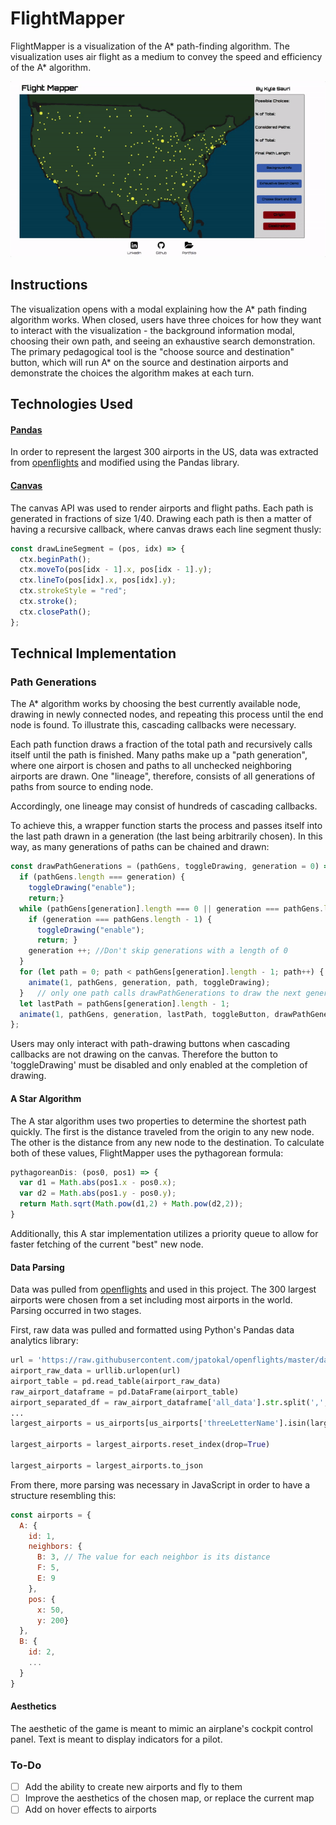 # FlightMapper

FlightMapper is a visualization of the A* path-finding algorithm.
The visualization uses air flight as a medium to convey the speed and
efficiency of the A* algorithm.

![FlightMapper](./static_assets/github-gif2.gif)

## Instructions

The visualization opens with a modal explaining how the A* path finding
algorithm works.  When closed, users have three choices for how they want
to interact with the visualization - the background information modal,
choosing their own path, and seeing an exhaustive search demonstration.
The primary pedagogical tool is the "choose source and destination" button,
which will run A* on the source and destination airports and demonstrate
the choices the algorithm makes at each turn.  

## Technologies Used

#### [Pandas](http://pandas.pydata.org/)

In order to represent the largest 300 airports in the US, data was
extracted from [openflights](http://openflights.org/data.html) and
modified using the Pandas library.  


#### [Canvas](https://developer.mozilla.org/en-US/docs/Web/API/Canvas_API)

The canvas API was used to render airports and flight paths.  Each path
is generated in fractions of size 1/40.  Drawing each path is then a
matter of having a recursive callback, where canvas draws each line
segment thusly:

```javascript
const drawLineSegment = (pos, idx) => {
  ctx.beginPath();
  ctx.moveTo(pos[idx - 1].x, pos[idx - 1].y);
  ctx.lineTo(pos[idx].x, pos[idx].y);
  ctx.strokeStyle = "red";
  ctx.stroke();
  ctx.closePath();
};
```

## Technical Implementation

### Path Generations

The A* algorithm works by choosing the best currently available node,
drawing in newly connected nodes, and repeating this process until
the end node is found.  To illustrate this, cascading callbacks were
necessary.  

Each path function draws a fraction of the total path and recursively
calls itself until the path is finished.  Many paths
make up a "path generation", where one airport is chosen and paths to
all unchecked neighboring airports are drawn.  One "lineage", therefore,
consists of all generations of paths from source to ending node.

Accordingly, one lineage may consist of hundreds of cascading callbacks.

To achieve this, a wrapper function starts the process and passes
itself into the last path drawn in a generation (the last being arbitrarily
chosen).  In this way, as many generations of paths can be chained
and drawn:

```javascript
const drawPathGenerations = (pathGens, toggleDrawing, generation = 0) => {
  if (pathGens.length === generation) {
    toggleDrawing("enable");
    return;}
  while (pathGens[generation].length === 0 || generation === pathGens.length) {
    if (generation === pathGens.length - 1) {
      toggleDrawing("enable");
      return; }
    generation ++; //Don't skip generations with a length of 0
  }
  for (let path = 0; path < pathGens[generation].length - 1; path++) {
    animate(1, pathGens, generation, path, toggleDrawing);
  }   // only one path calls drawPathGenerations to draw the next generation
  let lastPath = pathGens[generation].length - 1;
  animate(1, pathGens, generation, lastPath, toggleButton, drawPathGenerations);
};
```

Users may only interact with path-drawing buttons when cascading callbacks
are not drawing on the canvas.  Therefore the button to 'toggleDrawing'
must be disabled and only enabled at the completion of drawing.


#### A Star Algorithm

The A star algorithm uses two properties to determine the shortest path
quickly.  The first is the distance traveled from the origin to any new node.
The other is the distance from any new node to the destination.  To calculate
both of these values, FlightMapper uses the pythagorean formula:

```javascript
pythagoreanDis: (pos0, pos1) => {
  var d1 = Math.abs(pos1.x - pos0.x);
  var d2 = Math.abs(pos1.y - pos0.y);
  return Math.sqrt(Math.pow(d1,2) + Math.pow(d2,2));
}
```

Additionally, this A star implementation utilizes a priority queue to
allow for faster fetching of the current "best" new node.

#### Data Parsing

Data was pulled from [openflights](http://openflights.org/data.html) and
used in this project.  The 300 largest airports were chosen from a set
including most airports in the world.  Parsing occurred in two stages.  

First, raw data was pulled and formatted using Python's Pandas data analytics
library:

```python
url = 'https://raw.githubusercontent.com/jpatokal/openflights/master/data/airports.dat'
airport_raw_data = urllib.urlopen(url)
airport_table = pd.read_table(airport_raw_data)
raw_airport_dataframe = pd.DataFrame(airport_table)
airport_separated_df = raw_airport_dataframe['all_data'].str.split(',', expand=True)
...
largest_airports = us_airports[us_airports['threeLetterName'].isin(largest_airport_codes)]

largest_airports = largest_airports.reset_index(drop=True)

largest_airports = largest_airports.to_json
```

From there, more parsing was necessary in JavaScript in order to have
a structure resembling this:

```javascript
const airports = {
  A: {
    id: 1,
    neighbors: {
      B: 3, // The value for each neighbor is its distance
      F: 5,
      E: 9
    },
    pos: {
      x: 50,
      y: 200}
  },
  B: {
    id: 2,
    ...
  }
}

```


#### Aesthetics

The aesthetic of the game is meant to mimic an airplane's cockpit control
panel.  Text is meant to display indicators for a pilot.  

### To-Do

- [ ] Add the ability to create new airports and fly to them
- [ ] Improve the aesthetics of the chosen map, or replace the current map
- [ ] Add on hover effects to airports
